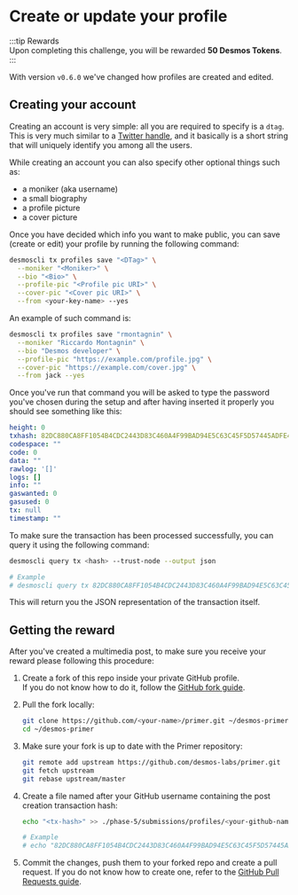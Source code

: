 # Create or update your profile
:::tip Rewards  
Upon completing this challenge, you will be rewarded **50 Desmos Tokens**.  
:::

With version `v0.6.0` we've changed how profiles are created and edited.

## Creating your account
Creating an account is very simple: all you are required to specify is a `dtag`. This is very much similar to a [Twitter handle](https://help.twitter.com/en/managing-your-account/change-twitter-handle), and it basically is a short string that will uniquely identify you among all the users.

While creating an account you can also specify other optional things such as: 

- a moniker (aka username)
- a small biography
- a profile picture
- a cover picture

Once you have decided which info you want to make public, you can save (create or edit) your profile by running the following command:

```bash
desmoscli tx profiles save "<DTag>" \
  --moniker "<Moniker>" \
  --bio "<Bio>" \
  --profile-pic "<Profile pic URI>" \
  --cover-pic "<Cover pic URI>" \
  --from <your-key-name> --yes 
``` 

An example of such command is: 

```bash
desmoscli tx profiles save "rmontagnin" \
  --moniker "Riccardo Montagnin" \
  --bio "Desmos developer" \
  --profile-pic "https://example.com/profile.jpg" \
  --cover-pic "https://example.com/cover.jpg" \
  --from jack --yes
```

Once you've run that command you will be asked to type the password you've chosen during the setup and after having inserted it properly you should see something like this: 

```yml
height: 0
txhash: 82DC880CA8FF1054B4CDC2443D83C460A4F99BAD94E5C63C45F5D57445ADFE49
codespace: ""
code: 0
data: ""
rawlog: '[]'
logs: []
info: ""
gaswanted: 0
gasused: 0
tx: null
timestamp: ""
```

To make sure the transaction has been processed successfully, you can query it using the following command: 

```bash
desmoscli query tx <hash> --trust-node --output json

# Example
# desmoscli query tx 82DC880CA8FF1054B4CDC2443D83C460A4F99BAD94E5C63C45F5D57445ADFE49 --trust-node --output json
``` 

This will return you the JSON representation of the transaction itself.

## Getting the reward 
After you've created a multimedia post, to make sure you receive your reward please following this procedure: 

1. Create a fork of this repo inside your private GitHub profile.  
   If you do not know how to do it, follow the [GitHub fork guide](https://help.github.com/en/github/getting-started-with-github/fork-a-repo).

2. Pull the fork locally:  
   ```bash
   git clone https://github.com/<your-name>/primer.git ~/desmos-primer
   cd ~/desmos-primer
   ```
   
3. Make sure your fork is up to date with the Primer repository:  
   ```bash
   git remote add upstream https://github.com/desmos-labs/primer.git
   git fetch upstream
   git rebase upstream/master
   ```

4. Create a file named after your GitHub username containing the post creation transaction hash:  
   ```bash
   echo "<tx-hash>" >> ./phase-5/submissions/profiles/<your-github-name>
   
   # Example
   # echo "82DC880CA8FF1054B4CDC2443D83C460A4F99BAD94E5C63C45F5D57445ADFE49" >> ./phase-5/submissions/profiles/RiccardoM
   ```

5. Commit the changes, push them to your forked repo and create a pull request. If you do not know how to create one, refer to the [GitHub Pull Requests guide](https://help.github.com/en/github/collaborating-with-issues-and-pull-requests/creating-a-pull-request).
